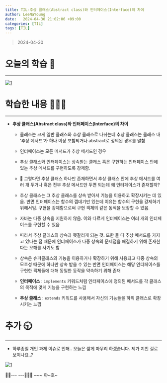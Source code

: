 ```yaml
---
title: TIL-추상 클래스(Abstract class)와 인터페이스(Interface)의 차이
author: LeeNaYoung
date:   2024-04-30 21:02:06 +09:00
categories: [TIL]
tags: [TIL]
---
```




> 2024-04-30

# 오늘의 학습 🌠
---
<a  href="https://github.com/LeeNaYoung240/LeeNaYoung240.github.io/assets/107848521/508c1ca6-10b6-4663-b1f9-7abf88bdeb51"  class="popup img-link"><img  src="https://github.com/LeeNaYoung240/LeeNaYoung240.github.io/assets/107848521/508c1ca6-10b6-4663-b1f9-7abf88bdeb51"  alt="1"  loading="lazy"></a>  

# 학습한 내용 🧘🏻‍♂️
---
- **추상 클래스(Abstract class)와 인터페이스(Interface)의 차이**
	- 클래스는 크게 일반 클래스와 추상 클래스로 나뉘는데 추상 클래스는 클래스 내 '추상 메서드'가 하나 이상 포함되거나 abstract로 정의된 경우를 말함
	
	- 인터페이스는 모든 메서드가 추상 메서드인 경우
	- 추상 클래스와 인터페이스는 상속받는 클래스 혹은 구현하는 인터페이스 안에 있는 추상 메서드를 구현하도록 강제함.
	- 📌 그렇다면 추상 클래스 하나만 존재하면서 추상 클래스 안에 추상 메서드를 여러 개 두거나 혹은 전부 추상 메서드만 두면 되는데 왜 인터페이스가 존재할까?  
	- 추상 클래스는 그 추상 클래스를 상속 받아서 기능을 이용하고 확장시키는 데 있음. 반면 인터페이스는 함수의 껍데기만 있는데 이유는 함수의 구현을 강제하기 위해서임. 구현을 강제함으로써 구현 객체의 같은 동적을 보장할 수 있음.

	- 자바는 다중 상속을 지원하지 않음. 이와 다르게 인터페이스는 여러 개의 인터페이스를 구현할 수 있음
	- 따라서 추상 클래스의 상속과 헷갈리게 되는 것. 또한 둘 다 추상 메서드를 가지고 있다는 점 때문에 인터페이스가 다중 상속의 문제점을 해결하기 위해 존재한다는 오해를 사기도 함

	- 상속은 슈퍼클래스의 기능을 이용하거나 확장하기 위해 사용되고 다중 상속의 모호성 때문에 하나만 상속 받을 수 있는 반면 인터페이스는 해당 인터페이스를 구현한 객체들에 대해 동일한 동작을 약속하기 위해 존재

	- **인터페이스** : `implements` 키워드처럼 인터페이스에 정의된 메서드를 각 클래스의 목적에 맞게 기능을 구현하는 느낌
	- **추상 클래스** : `extends` 키워드를 사용해서 자신의 기능들을 하위 클래스로 확장시키는 느낌

# **추가 🕤**

---
- 하루종일 개인 과제 이슈로 인해.. 오늘은 짧게 마무리 하겠습니다. 제가 지친 걸로 보이나요..? 

<a  href="https://github.com/LeeNaYoung240/LeeNaYoung240.github.io/assets/107848521/3c34dc92-68ac-4dc4-9bc6-5d9082943947"  class="popup img-link"><img  src="https://github.com/LeeNaYoung240/LeeNaYoung240.github.io/assets/107848521/3c34dc92-68ac-4dc4-9bc6-5d9082943947"  alt="1"  loading="lazy"></a>  

🐱‍🏍--- ---🤸🏻‍♀️ ~~~ 야~호~

